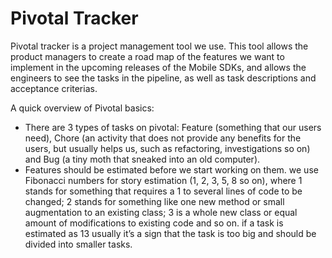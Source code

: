 # Pivotal Tracker

Pivotal tracker is a project management tool we use. This tool allows the product managers to create a road map of the features we want to implement in the upcoming releases of the Mobile SDKs, and allows the engineers to see the tasks in the pipeline, as well as task descriptions and acceptance criterias.

A quick overview of Pivotal basics:
* There are 3 types of tasks on pivotal: Feature (something that our users need), Chore (an activity that does not provide any benefits for the users, but usually helps us, such as refactoring, investigations so on) and Bug (a tiny moth that sneaked into an old computer).
* Features should be estimated before we start working on them. we use Fibonacci numbers for story estimation (1, 2, 3, 5, 8 so on), where 1 stands for something that requires a 1 to several lines of code to be changed; 2 stands for something like one new method or small augmentation to an existing class; 3 is a whole new class or equal amount of modifications to existing code and so on. if a task is estimated as 13 usually it’s a sign that the task is too big and should be divided into smaller tasks.
